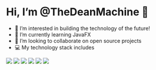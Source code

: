  # Hi, I’m @TheDeanMachine  👋 
- 👀 I’m interested in building the technology of the future! 
- 🌱 I’m currently learning JavaFX
- 💞️ I’m looking to collaborate on open source projects 
- :computer: My technology stack includes <br/>

<img src="https://img.shields.io/badge/Java-ED8B00?style=for-the-badge&logo=java&logoColor=white" /> <img src = "https://img.shields.io/badge/Python-FFD43B?style=for-the-badge&logo=python&logoColor=darkgreen" /> <img src = "https://img.shields.io/badge/PostgreSQL-316192?style=for-the-badge&logo=postgresql&logoColor=white" /> <img src = "https://img.shields.io/badge/HTML5-E34F26?style=for-the-badge&logo=html5&logoColor=white"/> <img src ="https://img.shields.io/badge/CSS3-1572B6?style=for-the-badge&logo=css3&logoColor=whit" /> <img src = "https://img.shields.io/badge/JavaScript-F7DF1E?style=for-the-badge&logo=javascript&logoColor=black" />



<!---
TheDeanMachine/TheDeanMachine is a ✨ special ✨ repository because its `README.md` (this file) appears on your GitHub profile.
You can click the Preview link to take a look at your changes.
--->
